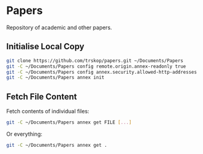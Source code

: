 # Papers

Repository of academic and other papers.


## Initialise Local Copy

```bash
git clone https://github.com/trskop/papers.git ~/Documents/Papers
git -C ~/Documents/Papers config remote.origin.annex-readonly true
git -C ~/Documents/Papers config annex.security.allowed-http-addresses all
git -C ~/Documents/Papers annex init
```

## Fetch File Content

Fetch contents of individual files:

```bash
git -C ~/Documents/Papers annex get FILE [...]
```

Or everything:

```bash
git -C ~/Documents/Papers annex get .
```

